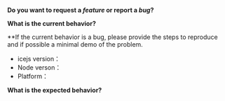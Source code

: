 **Do you want to request a *feature* or report a *bug*?**

**What is the current behavior?**

**If the current behavior is a bug, please provide the steps to reproduce and if possible a minimal demo of the problem.

* icejs version：
* Node verson：
* Platform：

**What is the expected behavior?**
